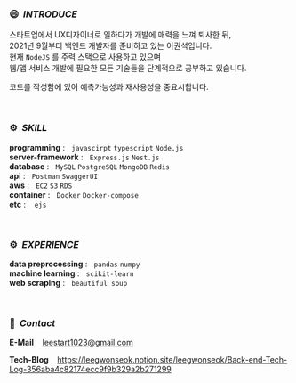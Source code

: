 ### 😄 &nbsp;*INTRODUCE*

스타트업에서 UX디자이너로 일하다가 개발에 매력을 느껴 퇴사한 뒤, <br>
2021년 9월부터 백엔드 개발자를 준비하고 있는 이권석입니다. <br>
현재 `NodeJS` 를 주력 스택으로 사용하고 있으며 <br>
웹/앱 서비스 개발에 필요한 모든 기술들을 단계적으로 공부하고 있습니다.

코드를 작성함에 있어 예측가능성과 재사용성을 중요시합니다. <br>




<br>

### ⚙ &nbsp;*SKILL*

**programming** : &nbsp;&nbsp;`javascirpt` `typescript` `Node.js` <br>
**server-framework** : &nbsp;&nbsp;`Express.js` `Nest.js`  <br>
**database** : &nbsp;&nbsp;`MySQL` `PostgreSQL`  `MongoDB` `Redis` <br>
**api** : &nbsp;&nbsp;`Postman` `SwaggerUI` <br>
**aws** : &nbsp;&nbsp;`EC2` `S3` `RDS` <br>
**container** : &nbsp;&nbsp;`Docker` `Docker-compose`  <br>
**etc** : &nbsp;&nbsp; `ejs`  <br>

<br>

### ⚙ &nbsp;*EXPERIENCE*
**data preprocessing** : &nbsp;&nbsp;`pandas` `numpy` <br>
**machine learning** : &nbsp;&nbsp;`scikit-learn`  <br>
**web scraping** : &nbsp;&nbsp;`beautiful soup` <br>


<br>

### 👋 &nbsp;*Contact*

**E-Mail** &nbsp;&nbsp; leestart1023@gmail.com

**Tech-Blog** &nbsp;&nbsp; https://leegwonseok.notion.site/leegwonseok/Back-end-Tech-Log-356aba4c82174ecc9f9b329a2b271299
